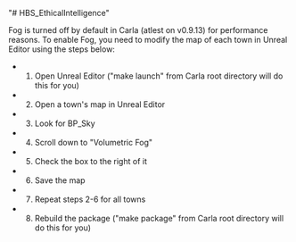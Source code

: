 "# HBS_EthicalIntelligence" 

Fog is turned off by default in Carla (atlest on v0.9.13) for performance reasons.  To enable Fog, you need to modify the map of each town in Unreal Editor using the steps below:

- 1. Open Unreal Editor ("make launch" from Carla root directory will do this for you)
- 2. Open a town's map in Unreal Editor
- 3. Look for BP_Sky
- 4. Scroll down to "Volumetric Fog"
- 5. Check the box to the right of it
- 6. Save the map
- 7. Repeat steps 2-6 for all towns
- 8. Rebuild the package ("make package" from Carla root directory will do this for you)
